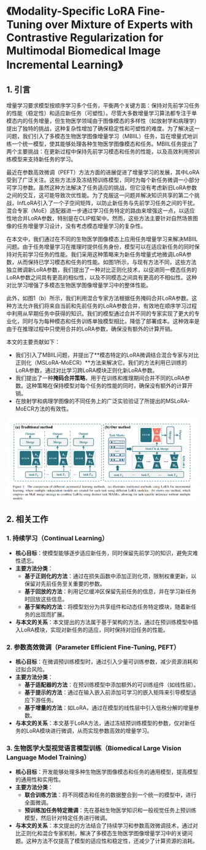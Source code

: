 # 《Modality-Specific LoRA Fine-Tuning over Mixture of Experts with Contrastive  Regularization for Multimodal Biomedical Image Incremental Learning》

## **1. 引言**

增量学习要求模型按顺序学习多个任务，平衡两个关键方面：保持对先前学习任务的性能（稳定性）和适应新任务（可塑性）。尽管大多数增量学习算法都专注于单模态内的任务增量，但生物医学领域由于图像模态的多样性（如放射学和病理学）提出了独特的挑战，这种复杂性增加了确保稳定性和可塑性的难度。为了解决这一问题，我们引入了多模态生物医学图像增量学习（MBIIL）任务，旨在增量式地训练一个统一模型，使其能够处理各种生物医学图像模态和任务。MBIIL任务提出了两个主要挑战：在更新过程中保持先前学习模态和任务的性能，以及高效利用预训练模型来支持新任务的学习。

最近在参数高效微调（PEFT）方法方面的进展促进了增量学习的发展，其中LoRA受到了广泛关注。这些方法涉及冻结预训练模型，同时为每个新任务微调一小部分可学习参数。虽然这种方法解决了任务适应的挑战，但它没有考虑新旧LoRA参数之间的交互，这可能导致次优性能。为了克服这一问题并解决知识共享的第二个挑战，InfLoRA引入了一个子空间矩阵，以防止新任务与先前学习任务之间的干扰。混合专家（MoE）适配器进一步通过学习任务特定的路由来增强这一点，以适应性地合并LoRA参数，特别是在CLIP框架中。然而，这些方法主要针对自然场景图像的任务增量学习设计，没有考虑模态增量学习的复杂性。

在本文中，我们通过在不同的生物医学图像模态上应用任务增量学习来解决MBIIL问题。由于任务增量学习在推理时提供任务身份，模型可以在适应新任务的同时保持对先前学习任务的性能。我们采用这种策略来为新任务增量式地微调LoRA参数，从而保持已学习模态和任务的性能。如图1所示，与现有方法不同，这些方法独立微调新LoRA参数，我们提出了一种对比正则化技术，以促进同一模态任务的LoRA参数之间具有更高的相似性，以及不同模态之间具有更高的不相似性。这种对比学习增强了多模态生物医学图像增量学习中的整体性能。

此外，如图1（b）所示，我们利用混合专家方法根据任务掩码合并LoRA参数。这种方法允许我们将来自当前和先前任务的LoRA参数合并，有效地在顺序学习过程中利用从早期任务中获得的知识。我们的模型通过合并不同的专家实现了更大的专业化，同时与为每种模态和任务训练单独模型相比，降低了部署成本。这种效率是由于在推理过程中只使用合并的LoRA参数，确保没有额外的计算开销。

本文的主要贡献如下：

- 我们引入了MBIIL问题，并提出了**模态特定的LoRA微调结合混合专家与对比正则化（MSLoRA-MoECR）**方法来解决它。我们的方法利用已训练的LoRA参数，通过对比学习跨LoRA模块正则化新LoRA参数。
- 我们提出了一种**掩码合并策略**，用于在训练和推理期间合并不同的LoRA参数。这种策略在保持模型对每个任务的性能的同时，确保没有额外的计算开销。
- 在放射学和病理学图像的不同任务上的广泛实验验证了所提出的MSLoRA-MoECR方法的有效性。

![image-20250209195934703](../Typora_images/image-20250209195934703-17440908608621.png)

## 2. 相关工作

### **1. 持续学习（Continual Learning）**

- **核心目标**：使模型能够逐步适应新任务，同时保留先前学习的知识，避免灾难性遗忘。
- **主要方法分类**：
  - **基于正则化的方法**：通过在损失函数中添加正则化项，限制权重更新，以保留对先前任务至关重要的参数。
  - **基于回放的方法**：利用记忆缓冲区保留先前任务的信息，并在学习新任务时回放这些信息。
  - **基于架构的方法**：将模型划分为共享组件和动态任务特定模块，随着新任务的出现而扩展。
- **与本文的关系**：本文提出的方法属于基于架构的方法，通过在预训练模型中插入LoRA模块，实现对新任务的适应，同时保持对旧任务的性能。

### **2. 参数高效微调（Parameter Efficient Fine-Tuning, PEFT）**

- **核心目标**：在微调预训练模型时，通过引入少量可训练参数，减少资源消耗和过拟合风险。
- **主要方法分类**：
  - **基于适配器的方法**：在预训练模型中添加额外的可训练组件（如线性层）。
  - **基于提示的方法**：通过在输入嵌入前添加可学习的嵌入矩阵来引导模型适应下游任务。
  - **基于增量的方法**：如LoRA，通过在模型的线性层中引入低秩分解的增量参数。
- **与本文的关系**：本文基于LoRA方法，通过冻结预训练模型的参数，仅对新任务的LoRA模块进行微调，从而实现参数高效的增量学习。

### **3. 生物医学大型视觉语言模型训练（Biomedical Large Vision Language Model Training）**

- **核心目标**：开发能够处理多种生物医学图像模态和任务的通用模型，提高模型的通用性和实用性。
- **主要方法分类**：
  - **联合训练方法**：将不同模态和任务的数据整合到一个统一的模型中，进行全面微调。
  - **预训练加任务特定微调**：先在基础生物医学知识和一般视觉任务上预训练模型，然后针对特定任务进行微调。
- **与本文的关系**：本文提出的方法结合了持续学习和参数高效微调技术，通过对比正则化和混合专家机制，解决了多模态生物医学图像增量学习中的关键问题。这种方法不仅提高了模型的适应性和稳定性，还减少了计算资源的消耗。
